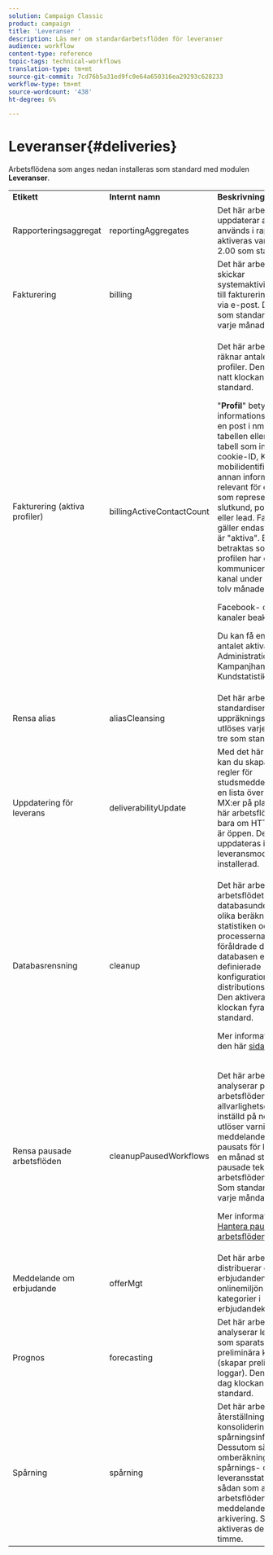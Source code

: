 ```yaml
---
solution: Campaign Classic
product: campaign
title: 'Leveranser '
description: Läs mer om standardarbetsflöden för leveranser
audience: workflow
content-type: reference
topic-tags: technical-workflows
translation-type: tm+mt
source-git-commit: 7cd76b5a31ed9fc0e64a650316ea29293c628233
workflow-type: tm+mt
source-wordcount: '438'
ht-degree: 6%

---
```



# Leveranser{#deliveries}

Arbetsflödena som anges nedan installeras som standard med modulen **Leveranser**.

<table> 
 <tbody> 
  <tr> 
   <td> <strong>Etikett</strong><br /> </td> 
   <td> <strong>Internt namn</strong><br /> </td> 
   <td> <strong>Beskrivning</strong><br /> </td> 
  </tr> 
  <tr> 
   <td> <span class="uicontrol">Rapporteringsaggregat</span> <br /> </td> 
   <td> <span class="uicontrol">reportingAggregates</span> <br /> </td> 
   <td> Det här arbetsflödet uppdaterar aggregat som används i rapporter. Den aktiveras varje dag kl. 2.00 som standard.<br /> </td> 
  </tr> 
  <tr> 
   <td> <span class="uicontrol">Fakturering</span> <br /> </td> 
   <td> <span class="uicontrol">billing</span> <br /> </td> 
   <td> Det här arbetsflödet skickar systemaktivitetsrapporten till faktureringsoperatorn via e-post. Den utlöses som standard den 25:e varje månad.<br /> </td> 
  </tr> 
  <tr> 
   <td> <span class="uicontrol">Fakturering (aktiva profiler)</span> <br /> </td> 
   <td> <span class="uicontrol">billingActiveContactCount</span> <br /> </td> 
   <td> <p>Det här arbetsflödet räknar antalet aktiva profiler. Den utlöses varje natt klockan 1:00 som standard.</p> <p>"<strong>Profil</strong>" betyder en informationspost (t.ex.: en post i nmsRecipient-tabellen eller en extern tabell som innehåller ett cookie-ID, Kund-ID, mobilidentifierare eller annan information som är relevant för en viss kanal) som representerar en slutkund, potentiell kund eller lead. Fakturering gäller endast profiler som är "aktiva". En profil betraktas som"aktiv" om profilen har delats eller kommunicerats via någon kanal under de senaste tolv månaderna.</p> <p>Facebook- och Twitter-kanaler beaktas inte.</p> <p>Du kan få en översikt över <span class="uicontrol">antalet aktiva profiler</span> i <span class="uicontrol">Administration</span> &gt; <span class="uicontrol">Kampanjhantering</span> &gt; <span class="uicontrol">Kundstatistik</span>.</p> </td> 
  </tr> 
  <tr> 
   <td> <span class="uicontrol">Rensa alias</span> <br /> </td> 
   <td> <span class="uicontrol">aliasCleansing</span> <br /> </td> 
   <td> Det här arbetsflödet standardiserar uppräkningsvärden. Den utlöses varje dag klockan tre som standard.<br /> </td> 
  </tr> 
  <tr> 
   <td> <span class="uicontrol">Uppdatering för leverans</span> <br /> </td> 
   <td> <span class="uicontrol">deliverabilityUpdate</span> <br /> </td> 
   <td> Med det här arbetsflödet kan du skapa en lista över regler för studsmeddelanden samt en lista över domäner och MX:er på plattformen. Det här arbetsflödet fungerar bara om HTTPS-porten är öppen. De här listorna uppdateras inte om inte leveransmodulen är installerad.<br /> </td> 
  </tr> 
  <tr> 
   <td> <span class="uicontrol">Databasrensning</span> <br /> </td> 
   <td> <span class="uicontrol">cleanup</span> <br /> </td> 
   <td> <p>Det här arbetsflödet är arbetsflödet för databasunderhåll: utför olika beräkningar från statistiken och processerna och tar bort föråldrade data från databasen enligt den definierade konfigurationen i distributionsassistenten. Den aktiveras varje dag klockan fyra som standard.</p> <p>Mer information finns på den här <a href="../../production/using/database-cleanup-workflow.md">sidan</a>.</p> </td> 
  </tr> 
  <tr> 
   <td> <span class="uicontrol">Rensa pausade arbetsflöden</span> <br /> </td> 
   <td> <span class="uicontrol">cleanupPausedWorkflows</span> <br /> </td> 
   <td> <p>Det här arbetsflödet analyserar pausade arbetsflöden som har allvarlighetsgraden inställd på normal och utlöser varningar och meddelanden när de har pausats för länge. Efter en månad stoppas de pausade tekniska arbetsflödena ovillkorligt. Som standard utlöses den varje måndag kl. 5.</p> <p>Mer information finns i <a href="../../workflow/using/monitoring-workflow-execution.md#handling-of-paused-workflows" target="_blank">Hantera pausade arbetsflöden</a>.</p></td> 
  </tr> 
  <tr> 
   <td> <span class="uicontrol">Meddelande om erbjudande</span> <br /> </td> 
   <td> <span class="uicontrol">offerMgt</span> <br /> </td> 
   <td> Det här arbetsflödet distribuerar godkända erbjudanden till onlinemiljön samt alla kategorier i erbjudandekatalogen.<br /> </td> 
  </tr> 
  <tr> 
   <td> <span class="uicontrol">Prognos</span> <br /> </td> 
   <td> <span class="uicontrol">forecasting</span><br /> </td> 
   <td> Det här arbetsflödet analyserar leveranser som sparats i den preliminära kalendern (skapar preliminära loggar). Den utlöses varje dag klockan 1:00 som standard.<br /> </td> 
  </tr> 
  <tr> 
   <td> <span class="uicontrol">Spårning</span> <br /> </td> 
   <td> <span class="uicontrol">spårning</span> <br /> </td> 
   <td> Det här arbetsflödet utför återställning och konsolidering av spårningsinformation. Dessutom säkerställs omberäkningen av spårnings- och leveransstatistik, särskilt sådan som används i arbetsflöden för meddelandecentrets arkivering. Som standard aktiveras den en gång per timme. <br /> </td> 
  </tr> 
 </tbody> 
</table>

